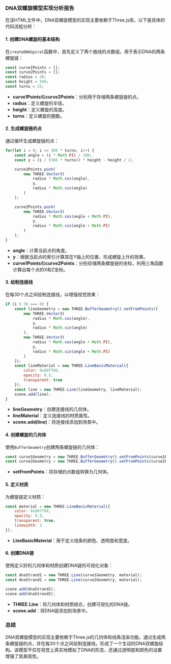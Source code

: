 ### DNA双螺旋模型实现分析报告

在该HTML文件中，DNA双螺旋模型的实现主要依赖于Three.js库。以下是具体的代码流程分析：

#### 1. 创建DNA螺旋的基本结构

在`createDNASpiral`函数中，首先定义了两个曲线的点数组，用于表示DNA的两条螺旋链：

```javascript
const curve1Points = [];
const curve2Points = [];
const radius = 20;
const height = 500;
const turns = 25;
```

- **curve1Points**和**curve2Points**：分别用于存储两条螺旋链的点。
- **radius**：定义螺旋的半径。
- **height**：定义螺旋的高度。
- **turns**：定义螺旋的圈数。

#### 2. 生成螺旋链的点

通过循环生成螺旋链的点：

```javascript
for(let i = 0; i <= 360 * turns; i++) {
    const angle = (i * Math.PI) / 180;
    const y = (i / (360 * turns)) * height - height / 2;

    curve1Points.push(
        new THREE.Vector3(
            radius * Math.cos(angle),
            y,
            radius * Math.sin(angle)
        )
    );

    curve2Points.push(
        new THREE.Vector3(
            radius * Math.cos(angle + Math.PI),
            y,
            radius * Math.sin(angle + Math.PI)
        )
    );
}
```

- **angle**：计算当前点的角度。
- **y**：根据当前点的索引计算其在Y轴上的位置，形成螺旋上升的效果。
- **curve1Points**和**curve2Points**：分别存储两条螺旋链的坐标，利用三角函数计算出每个点的X和Z坐标。

#### 3. 绘制连接线

在每30个点之间绘制连接线，以增强视觉效果：

```javascript
if (i % 30 === 0) {
    const lineGeometry = new THREE.BufferGeometry().setFromPoints([
        new THREE.Vector3(
            radius * Math.cos(angle),
            y,
            radius * Math.sin(angle)
        ),
        new THREE.Vector3(
            radius * Math.cos(angle + Math.PI),
            y,
            radius * Math.sin(angle + Math.PI)
        )
    ]);
    const lineMaterial = new THREE.LineBasicMaterial({ 
        color: 0x00ff00,
        opacity: 0.5,
        transparent: true 
    });
    const line = new THREE.Line(lineGeometry, lineMaterial);
    scene.add(line);
}
```

- **lineGeometry**：创建连接线的几何体。
- **lineMaterial**：定义连接线的材质属性。
- **scene.add(line)**：将连接线添加到场景中。

#### 4. 创建螺旋的几何体

使用`BufferGeometry`创建两条螺旋链的几何体：

```javascript
const curve1Geometry = new THREE.BufferGeometry().setFromPoints(curve1Points);
const curve2Geometry = new THREE.BufferGeometry().setFromPoints(curve2Points);
```

- **setFromPoints**：将存储的点数组转换为几何体。

#### 5. 定义材质

为螺旋链定义材质：

```javascript
const material = new THREE.LineBasicMaterial({ 
    color: 0x00ff88,
    opacity: 0.8,
    transparent: true,
    linewidth: 2
});
```

- **LineBasicMaterial**：用于定义线条的颜色、透明度和宽度。

#### 6. 创建DNA链

使用定义好的几何体和材质创建DNA链的可视化对象：

```javascript
const dnaStrand1 = new THREE.Line(curve1Geometry, material);
const dnaStrand2 = new THREE.Line(curve2Geometry, material);

scene.add(dnaStrand1);
scene.add(dnaStrand2);
```

- **THREE.Line**：将几何体和材质结合，创建可视化的DNA链。
- **scene.add**：将DNA链添加到场景中。

### 总结

DNA双螺旋模型的实现主要依赖于Three.js的几何体和线条渲染功能。通过生成两条螺旋链的点，并在每30个点之间绘制连接线，形成了一个生动的DNA双螺旋结构。该模型不仅在视觉上真实地模拟了DNA的形态，还通过透明度和颜色的设置增强了其美观性。